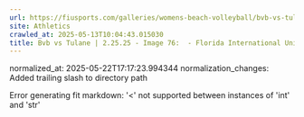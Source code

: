 ```yaml
---
url: https://fiusports.com/galleries/womens-beach-volleyball/bvb-vs-tulane-2-25-25/image-76/355/62629/
site: Athletics
crawled_at: 2025-05-13T10:04:43.015030
title: Bvb vs Tulane | 2.25.25 - Image 76:  - Florida International University
---
```

normalized_at: 2025-05-22T17:17:23.994344
normalization_changes: Added trailing slash to directory path

Error generating fit markdown: '<' not supported between instances of 'int' and 'str'